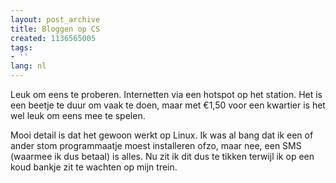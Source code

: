 ```yaml
---
layout: post_archive
title: Bloggen op CS
created: 1136565005
tags:
- ''
lang: nl
---
```

Leuk om eens te proberen. Internetten via een hotspot op het station. Het is een beetje te duur om vaak te doen, maar met €1,50 voor een kwartier is het wel leuk om eens mee te spelen.

Mooi detail is dat het gewoon werkt op Linux. Ik was al bang dat ik een of ander stom programmaatje moest installeren ofzo, maar nee, een SMS (waarmee ik dus betaal) is alles. Nu zit ik dit dus te tikken terwijl ik op een koud bankje zit te wachten op mijn trein. 
